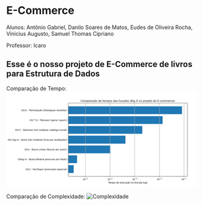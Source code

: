 # E-Commerce
Alunos: Antônio Gabriel, Danilo Soares de Matos, Eudes de Oliveira Rocha, Vinicius Augusto, Samuel Thomas Cipriano

Professor: Icaro

Esse é o nosso projeto de E-Commerce de livros para Estrutura de Dados
--

Comparação de Tempo:
![Tempo](https://github.com/danilosmatos/estrutura_de_dados/blob/main/Gr%C3%A1ficos/Tempo.png?raw=true)


Comparação de Complexidade:
![Complexidade](https://github.com/danilosmatos/estrutura_de_dados/blob/main/Gr%C3%A1ficos/Complexidade.png?raw=true)